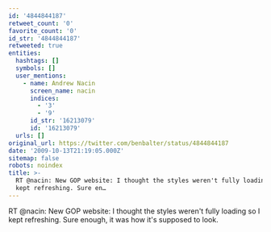```yaml
---
id: '4844844187'
retweet_count: '0'
favorite_count: '0'
id_str: '4844844187'
retweeted: true
entities:
  hashtags: []
  symbols: []
  user_mentions:
    - name: Andrew Nacin
      screen_name: nacin
      indices:
        - '3'
        - '9'
      id_str: '16213079'
      id: '16213079'
  urls: []
original_url: https://twitter.com/benbalter/status/4844844187
date: '2009-10-13T21:19:05.000Z'
sitemap: false
robots: noindex
title: >-
  RT @nacin: New GOP website: I thought the styles weren't fully loading so I
  kept refreshing. Sure en…
---
```


RT @nacin: New GOP website: I thought the styles weren't fully loading so I kept refreshing. Sure enough, it was how it's supposed to look.